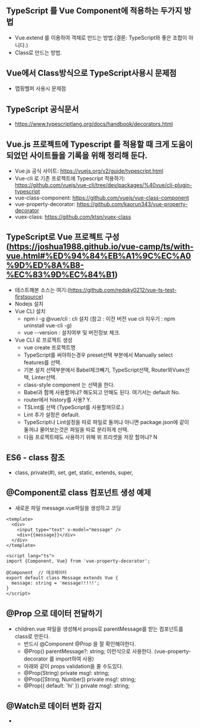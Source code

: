 #
## TypeScript 를 Vue Component에 적용하는 두가지 방법
* Vue.extend 를 이용하여 객체로 만드는 방법.(결론: TypeScript와 좋은 조합이 아니다.)
* Class로 만드는 방법.

## Vue에서 Class방식으로 TypeScript사용시 문제점
* 맵핑헬퍼 사용시 문제점

## TypeScript 공식문서
* https://www.typescriptlang.org/docs/handbook/decorators.html

## Vue.js 프로젝트에 Typescript 를 적용할 때 크게 도움이 되었던 사이트들을 기록을 위해 정리해 둔다.
  - Vue.js 공식 사이트: https://vuejs.org/v2/guide/typescript.html
  - Vue-cli 로 기존 프로젝트에 Typescript 적용하기: https://github.com/vuejs/vue-cli/tree/dev/packages/%40vue/cli-plugin-typescript
  - vue-class-component: https://github.com/vuejs/vue-class-component
  - vue-property-decorator: https://github.com/kaorun343/vue-property-decorator
  - vuex-class: https://github.com/ktsn/vuex-class

## TypeScript로 Vue 프로젝트 구성 (https://joshua1988.github.io/vue-camp/ts/with-vue.html#%ED%94%84%EB%A1%9C%EC%A0%9D%ED%8A%B8-%EC%83%9D%EC%84%B1)
* 테스트해본 소스는 여기:(https://github.com/redsky0212/vue-ts-test-firstsource)
* Nodejs 설치
* Vue CLI 설치
  - npm i -g @vue/cli : cli 설치 (참고 : 이전 버전 vue cli 지우기 : npm uninstall vue-cli -g)
  - vue --version :  설치여부 및 버전정보 체크.
* Vue CLI 로 프로젝트 생성
  - vue create 프로젝트명  
  - TypeScript를 써야하는경우 preset선택 부분에서 Manually select features를 선택.
  - 기본 설치 선택부분에서 Babel체크빼기, TypeScript선택, Router와Vuex선택, Linter선택.
  - class-style component 는 선택을 한다.
  - Babel과 함께 사용할꺼냐? 해도되고 안해도 된다. 여기서는 default No.
  - router에서 history를 사용? Y.
  - TSLint를 선택 (TypeScript를 사용할꺼므로.)
  - Lint 추가 설정은 default.
  - TypeScript나 Lint설정을 따로 파일로 둘꺼냐 아니면 package.json에 같이 둘꺼냐 물어보는것은 파일을 따로 분리하게 선택.
  - 다음 프로젝트때도 사용하기 위해 위 프리셋을 저장 할꺼냐? N

## ES6 - class 참조
* class, private(#), set, get, static, extends, super, 

## @Component로 class 컴포넌트 생성 예제
* 새로운 파일 message.vue파일을 생성하고 코딩
```
<template>
  <div>
    <input type="text" v-model="message" />
    <div>{{message}}</div>
  </div>
</template>

<script lang="ts">
import {Component, Vue} from 'vue-property-decorator';

@Component  // 데코레이터
export default class Message extends Vue {
  message: string = 'message!!!!!';
}
</script>
```

## @Prop 으로 데이터 전달하기
* children.vue 파일을 생성해서 props로 parentMessage를 받는 컴포넌트를 class로 만든다.
  - 반드시 @Component @Prop 을 잘 확인해야한다.
  - @Prop() parentMessage?: string; 이런식으로 사용한다. (vue-property-decorator 를 import하여 사용)
  - 아래와 같이 props validation을 줄 수도있다.
  - @Prop(String) private msg!: string;
  - @Prop([String, Number]) private msg!: string;
  - @Prop({ default: 'hi' }) private msg!: string;

## @Watch로 데이터 변화 감지
* 

